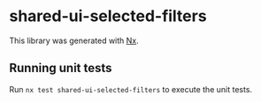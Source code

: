 # shared-ui-selected-filters

This library was generated with [Nx](https://nx.dev).

## Running unit tests

Run `nx test shared-ui-selected-filters` to execute the unit tests.
